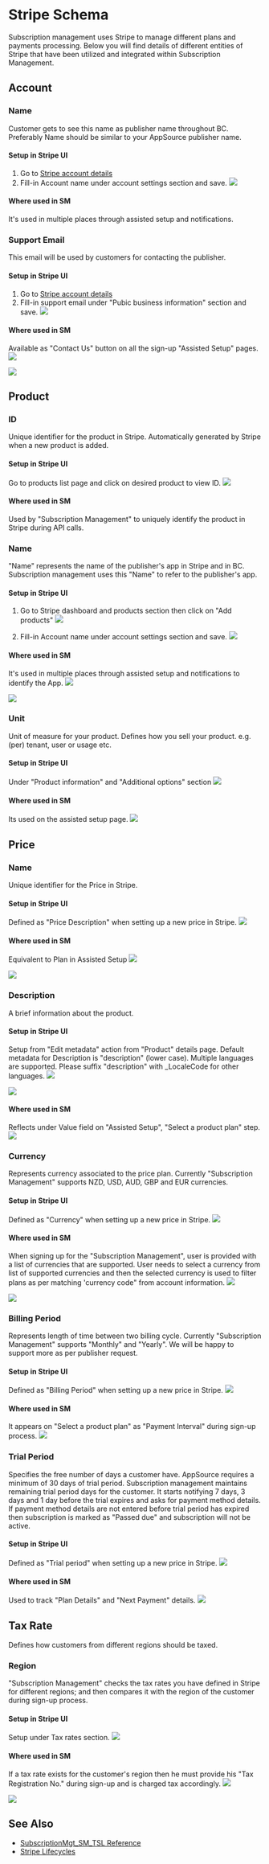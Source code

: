 # Stripe Schema
Subscription management uses Stripe to manage different plans and payments processing. Below you will find details of different entities of Stripe that have been utilized and integrated within Subscription Management.
## Account
### Name
Customer gets to see this name as publisher name throughout BC. Preferably Name should be similar to your AppSource publisher name.
#### Setup in Stripe UI
1. Go to [Stripe account details](https://dashboard.stripe.com/settings/account)
2. Fill-in Account name under account settings section and save.
![](../../assets/images/StripeSchema_AccountName.png)
#### Where used in SM
It's used in multiple places through assisted setup and notifications.
### Support Email
This email will be used by customers for contacting the publisher. 
#### Setup in Stripe UI
1. Go to [Stripe account details](https://dashboard.stripe.com/settings/account)
2. Fill-in support email under "Pubic business information" section and save.
![](../../assets/images/StripeSchema_SupportEmail.png)
#### Where used in SM
Available as "Contact Us" button on all the sign-up "Assisted Setup" pages. 
![](../../assets/images/StripeSchema_SupportEmail_ContactUs.png)

![](../../assets/images/StripeSchema_SupportEmail_Email.png)
## Product
### ID
Unique identifier for the product in Stripe. Automatically generated by Stripe when a new product is added.
#### Setup in Stripe UI
Go to products list page and click on desired product to view ID.
![](../../assets/images/StripeSchema_Product_ID_StripeUI.png)
#### Where used in SM
Used by "Subscription Management" to uniquely identify the product in Stripe during API calls.
### Name
"Name" represents the name of the publisher's app in Stripe and in BC. Subscription management uses this "Name" to refer to the publisher's app.
#### Setup in Stripe UI
1. Go to Stripe dashboard and products section then click on "Add products"
![](../../assets/images/StripeSchema_ProductName_SM_AddProducts.png)

2. Fill-in Account name under account settings section and save.
![](../../assets/images/StripeSchema_ProductName.png)
#### Where used in SM
It's used in multiple places through assisted setup and notifications to identify the App.
![](../../assets/images/StripeSchema_ProductName_SM1.png)

![](../../assets/images/StripeSchema_Product_Name_SM_Name.png)
### Unit
Unit of measure for your product. Defines how you sell your product. e.g. (per) tenant, user or usage etc.
#### Setup in Stripe UI
Under "Product information" and "Additional options" section
![](../../assets/images/StripeSchema_ProductUnit.png)
#### Where used in SM
Its used on the assisted setup page.
![](../../assets/images/StripeSchema_Product_Unit_SM.png)
## Price
### Name
Unique identifier for the Price in Stripe.
#### Setup in Stripe UI
Defined as "Price Description" when setting up a new price in Stripe.
![](../../assets/images/StripeSchema_Price_Name_StripeUI.png)
#### Where used in SM
Equivalent to Plan in Assisted Setup
![](../../assets/images/StripeSchema_Price_Name_StripeUI_ChoosePlan.png)

![](../../assets/images/StripeSchema_Price_Name_StripeUI_SelectPlan.png)
### Description
A brief information about the product. 
#### Setup in Stripe UI
Setup from "Edit metadata" action from "Product" details page. Default metadata for Description is "description" (lower case). Multiple languages are supported. Please suffix "description" with _LocaleCode for other languages.
![](../../assets/images/StripeSchema_Product_MetadataEdit_StripeUI.png)

![](../../assets/images/StripeSchema_Product_Description_StripeUI.png)

#### Where used in SM
Reflects under Value field on "Assisted Setup", "Select a product plan" step. 
![](../../assets/images/StripeSchema_Product_Description_SM.png)
### Currency
Represents currency associated to the price plan. Currently "Subscription Management" supports NZD, USD, AUD, GBP and EUR currencies.
#### Setup in Stripe UI
Defined as "Currency" when setting up a new price in Stripe.
![](../../assets/images/StripeSchema_Price_Currency_StripeUI.png)
#### Where used in SM
When signing up for the "Subscription Management", user is provided with a list of currencies that are supported. User needs to select a currency from list of supported currencies and then the selected currency is used to filter plans as per matching 'currency code" from account information.
![](../../assets/images/StripeSchema_Price_Currency_SM_Signup.png)

![](../../assets/images/StripeSchema_Price_Currency_SM_Filter.png)
### Billing Period
Represents length of time between two billing cycle. Currently "Subscription Management" supports "Monthly" and "Yearly". We will be happy to support more as per publisher request.
#### Setup in Stripe UI
Defined as "Billing Period" when setting up a new price in Stripe.
![](../../assets/images/StripeSchema_Product_BillingPeriod_StripeUI.png)
#### Where used in SM
It appears on "Select a product plan" as "Payment Interval" during sign-up process.
![](../../assets/images/StripeSchema_Product_BillingPeriod_SM.png)
### Trial Period
Specifies the free number of days a customer have. AppSource requires a minimum of 30 days of trial period. Subscription management maintains remaining trial period days for the customer. It starts notifying 7 days, 3 days and 1 day before the trial expires and asks for payment method details. If payment method details are not entered before trial period has expired then subscription is marked as "Passed due" and subscription will not be active.
#### Setup in Stripe UI
Defined as "Trial period" when setting up a new price in Stripe.
![](../../assets/images/StripeSchema_Product_TrialPeriod_StripeUI.png)
#### Where used in SM
Used to track "Plan Details" and "Next Payment" details.
![](../../assets/images/StripeSchema_Product_TrialPeriod_SM.png)
## Tax Rate
Defines how customers from different regions should be taxed.
### Region
"Subscription Management" checks the tax rates you have defined in Stripe for different regions; and then compares it with the region of the customer during sign-up process.
#### Setup in Stripe UI
Setup under Tax rates section.
![](../../assets/images/StripeSchema_TaxRate_StripeUI.png)
#### Where used in SM
If a tax rate exists for the customer's region then he must provide his "Tax Registration No." during sign-up and is charged tax accordingly.
![](../../assets/images/StripeSchema_TaxRate_UserRegion_SM.png)

![](../../assets/images/StripeSchema_TaxRate_SM.png)

## See Also
- [SubscriptionMgt_SM_TSL Reference](References/SubscriptionMgt.md)
- [Stripe Lifecycles](References/StripeLifecycles.md)